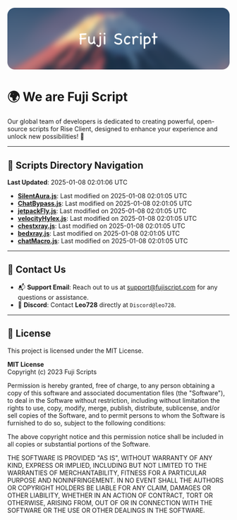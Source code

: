 ![Banner](.github/b.webp)

# 🌍 **We are Fuji Script**

Our global team of developers is dedicated to creating powerful, open-source scripts for Rise Client, designed to enhance your experience and unlock new possibilities! 🌟

---
<!-- SCRIPTS_NAVIGATION_START -->
## 📂 **Scripts Directory Navigation**

**Last Updated**: 2025-01-08 02:01:06 UTC

- **[SilentAura.js](scripts/SilentAura.js)**: Last modified on 2025-01-08 02:01:05 UTC
- **[ChatBypass.js](scripts/ChatBypass.js)**: Last modified on 2025-01-08 02:01:05 UTC
- **[jetpackFly.js](scripts/jetpackFly.js)**: Last modified on 2025-01-08 02:01:05 UTC
- **[velocityHylex.js](scripts/velocityHylex.js)**: Last modified on 2025-01-08 02:01:05 UTC
- **[chestxray.js](scripts/chestxray.js)**: Last modified on 2025-01-08 02:01:05 UTC
- **[bedxray.js](scripts/bedxray.js)**: Last modified on 2025-01-08 02:01:05 UTC
- **[chatMacro.js](scripts/chatMacro.js)**: Last modified on 2025-01-08 02:01:05 UTC

<!-- SCRIPTS_NAVIGATION_END -->

---

## 💬 **Contact Us**  
- 📬 **Support Email**: Reach out to us at [support@fujiscript.com](mailto:support@fujiscript.com) for any questions or assistance.  
- 💬 **Discord**: Contact **Leo728** directly at `Discord@leo728`.

---

## 📜 **License**

This project is licensed under the MIT License.  

**MIT License**  
Copyright (c) 2023 Fuji Scripts  

Permission is hereby granted, free of charge, to any person obtaining a copy of this software and associated documentation files (the "Software"), to deal in the Software without restriction, including without limitation the rights to use, copy, modify, merge, publish, distribute, sublicense, and/or sell copies of the Software, and to permit persons to whom the Software is furnished to do so, subject to the following conditions:  

The above copyright notice and this permission notice shall be included in all copies or substantial portions of the Software.  

THE SOFTWARE IS PROVIDED "AS IS", WITHOUT WARRANTY OF ANY KIND, EXPRESS OR IMPLIED, INCLUDING BUT NOT LIMITED TO THE WARRANTIES OF MERCHANTABILITY, FITNESS FOR A PARTICULAR PURPOSE AND NONINFRINGEMENT. IN NO EVENT SHALL THE AUTHORS OR COPYRIGHT HOLDERS BE LIABLE FOR ANY CLAIM, DAMAGES OR OTHER LIABILITY, WHETHER IN AN ACTION OF CONTRACT, TORT OR OTHERWISE, ARISING FROM, OUT OF OR IN CONNECTION WITH THE SOFTWARE OR THE USE OR OTHER DEALINGS IN THE SOFTWARE.  
